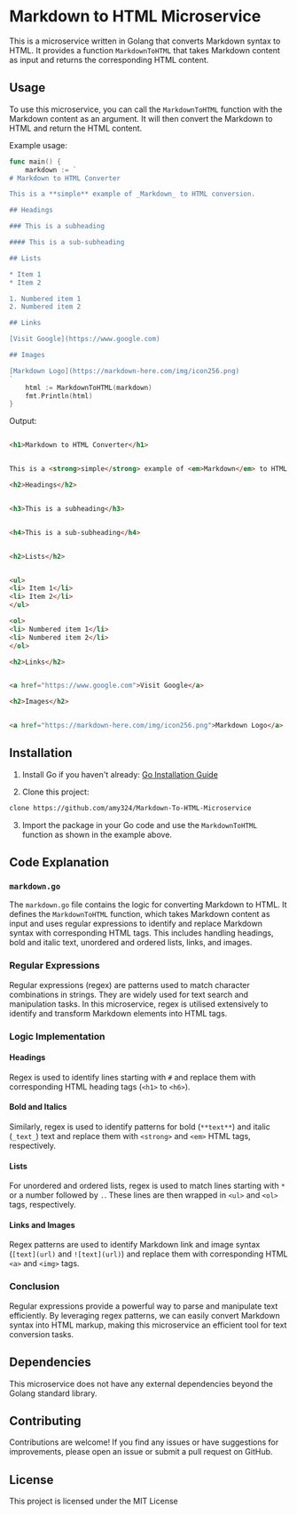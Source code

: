 
# Markdown to HTML Microservice

This is a microservice written in Golang that converts Markdown syntax to HTML. It provides a function `MarkdownToHTML` that takes Markdown content as input and returns the corresponding HTML content.

## Usage

To use this microservice, you can call the `MarkdownToHTML` function with the Markdown content as an argument. It will then convert the Markdown to HTML and return the HTML content.

Example usage:

```go
func main() {
	markdown := `
# Markdown to HTML Converter

This is a **simple** example of _Markdown_ to HTML conversion.

## Headings

### This is a subheading

#### This is a sub-subheading

## Lists

* Item 1
* Item 2

1. Numbered item 1
2. Numbered item 2

## Links

[Visit Google](https://www.google.com)

## Images

[Markdown Logo](https://markdown-here.com/img/icon256.png)
`
	html := MarkdownToHTML(markdown)
	fmt.Println(html)
}
```

Output:

```html

<h1>Markdown to HTML Converter</h1>


This is a <strong>simple</strong> example of <em>Markdown</em> to HTML conversion.

<h2>Headings</h2>


<h3>This is a subheading</h3>


<h4>This is a sub-subheading</h4>


<h2>Lists</h2>


<ul>
<li> Item 1</li>
<li> Item 2</li>
</ul>

<ol>
<li> Numbered item 1</li>
<li> Numbered item 2</li>
</ol>

<h2>Links</h2>


<a href="https://www.google.com">Visit Google</a>

<h2>Images</h2>


<a href="https://markdown-here.com/img/icon256.png">Markdown Logo</a>

```

## Installation

1. Install Go if you haven't already: [Go Installation Guide](https://golang.org/doc/install)

2. Clone this project:

```bash
clone https://github.com/amy324/Markdown-To-HTML-Microservice
```

3. Import the package in your Go code and use the `MarkdownToHTML` function as shown in the example above.

## Code Explanation

### `markdown.go`

The `markdown.go` file contains the logic for converting Markdown to HTML. It defines the `MarkdownToHTML` function, which takes Markdown content as input and uses regular expressions to identify and replace Markdown syntax with corresponding HTML tags. This includes handling headings, bold and italic text, unordered and ordered lists, links, and images.


### Regular Expressions

Regular expressions (regex) are patterns used to match character combinations in strings. They are widely used for text search and manipulation tasks. In this microservice, regex is utilised extensively to identify and transform Markdown elements into HTML tags.

### Logic Implementation

#### Headings

Regex is used to identify lines starting with `#` and replace them with corresponding HTML heading tags (`<h1>` to `<h6>`).

#### Bold and Italics

Similarly, regex is used to identify patterns for bold (`**text**`) and italic (`_text_`) text and replace them with `<strong>` and `<em>` HTML tags, respectively.

#### Lists

For unordered and ordered lists, regex is used to match lines starting with `*` or a number followed by `.`. These lines are then wrapped in `<ul>` and `<ol>` tags, respectively.

#### Links and Images

Regex patterns are used to identify Markdown link and image syntax (`[text](url)` and `![text](url)`) and replace them with corresponding HTML `<a>` and `<img>` tags.

### Conclusion

Regular expressions provide a powerful way to parse and manipulate text efficiently. By leveraging regex patterns, we can easily convert Markdown syntax into HTML markup, making this microservice an efficient tool for text conversion tasks.


## Dependencies

This microservice does not have any external dependencies beyond the Golang standard library.

## Contributing

Contributions are welcome! If you find any issues or have suggestions for improvements, please open an issue or submit a pull request on GitHub.

## License

This project is licensed under the MIT License 
